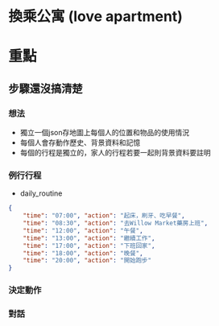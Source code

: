 # 換乘公寓 (love apartment)

# 重點
## 步驟還沒搞清楚

### 想法
- 獨立一個json存地圖上每個人的位置和物品的使用情況
- 每個人會存動作歷史、背景資料和記憶
- 每個的行程是獨立的，家人的行程若要一起則背景資料要註明

### 例行行程
- daily_routine
```json
{
    "time": "07:00", "action": "起床，刷牙、吃早餐",
    "time": "08:30", "action": "去Willow Market藥房上班",
    "time": "12:00", "action": "午餐",
    "time": "13:00", "action": "繼續工作",
    "time": "17:00", "action": "下班回家",
    "time": "18:00", "action": "晚餐",
    "time": "20:00", "action": "開始跑步"
}
```

### 決定動作

### 對話
